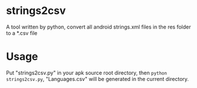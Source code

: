 strings2csv
===========

A tool written by python, convert all android strings.xml files in the res folder to a *.csv file

Usage
===========
Put "strings2csv.py" in your apk source root directory, then `python strings2csv.py`, "Languages.csv" will be generated in the current directory.
